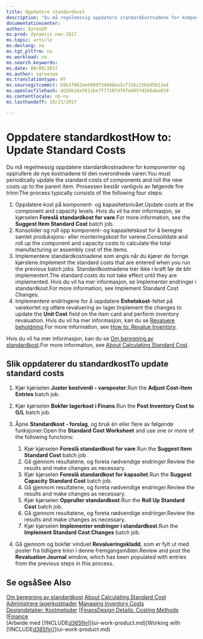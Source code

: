 ```yaml
---
title: Oppdatere standardkost
description: "Du må regelmessig oppdatere standardkostnadene for komponenter og opprullere de nye kostnadene til den overordnede varen."
documentationcenter: 
author: SorenGP
ms.prod: dynamics-nav-2017
ms.topic: article
ms.devlang: na
ms.tgt_pltfrm: na
ms.workload: na
ms.search.keywords: 
ms.date: 08/09/2017
ms.author: sgroespe
ms.translationtype: HT
ms.sourcegitcommit: b9b1f062ee6009f34698ea2cf33bc25bdd5b11e4
ms.openlocfilehash: dd2bb16af611be7f7720fdf07eb65fd268aba039
ms.contentlocale: nb-no
ms.lasthandoff: 10/23/2017

---
```

# <a name="how-to-update-standard-costs"></a><span data-ttu-id="25068-103">Oppdatere standardkost</span><span class="sxs-lookup"><span data-stu-id="25068-103">How to: Update Standard Costs</span></span>
<span data-ttu-id="25068-104">Du må regelmessig oppdatere standardkostnadene for komponenter og opprullere de nye kostnadene til den overordnede varen.</span><span class="sxs-lookup"><span data-stu-id="25068-104">You must periodically update the standard costs of components and roll the new costs up to the parent item.</span></span> <span data-ttu-id="25068-105">Prosessen består vanligvis av følgende fire trinn:</span><span class="sxs-lookup"><span data-stu-id="25068-105">The process typically consists of the following four steps:</span></span>  

1.  <span data-ttu-id="25068-106">Oppdatere kost på komponent- og kapasitetsnivået.</span><span class="sxs-lookup"><span data-stu-id="25068-106">Update costs at the component and capacity levels.</span></span> <span data-ttu-id="25068-107">Hvis du vil ha mer informasjon, se kjørselen **Foreslå standardkost for vare**.</span><span class="sxs-lookup"><span data-stu-id="25068-107">For more information, see the **Suggest Item Standard Cost** batch job.</span></span>  
2.  <span data-ttu-id="25068-108">Konsolider og rull opp komponent- og kapasitetskost for å beregne samlet produksjons- eller monteringskost for varene.</span><span class="sxs-lookup"><span data-stu-id="25068-108">Consolidate and roll up the component and capacity costs to calculate the total manufacturing or assembly cost of the items.</span></span>  
3.  <span data-ttu-id="25068-109">Implementere standardkostnadene som angis når du kjører de forrige kjørslene.</span><span class="sxs-lookup"><span data-stu-id="25068-109">Implement the standard costs that are entered when you run the previous batch jobs.</span></span> <span data-ttu-id="25068-110">Standardkostnadene trer ikke i kraft før de blir implementert.</span><span class="sxs-lookup"><span data-stu-id="25068-110">The standard costs do not take effect until they are implemented.</span></span> <span data-ttu-id="25068-111">Hvis du vil ha mer informasjon, se Implementer endringer i standardkost.</span><span class="sxs-lookup"><span data-stu-id="25068-111">For more information, see Implement Standard Cost Changes.</span></span>  
4.  <span data-ttu-id="25068-112">Implementere endringene for å oppdatere **Enhetskost**-feltet på varekortet og utføre revaluering av lager.</span><span class="sxs-lookup"><span data-stu-id="25068-112">Implement the changes to update the **Unit Cost** field on the item card and perform inventory revaluation.</span></span> <span data-ttu-id="25068-113">Hvis du vil ha mer informasjon, kan du se [Revaluere beholdning](inventory-how-revalue-inventory.md).</span><span class="sxs-lookup"><span data-stu-id="25068-113">For more information, see [How to: Revalue Inventory](inventory-how-revalue-inventory.md).</span></span>  

<span data-ttu-id="25068-114">Hvis du vil ha mer informasjon, kan du se [Om beregning av standardkost](finance-about-calculating-standard-cost.md).</span><span class="sxs-lookup"><span data-stu-id="25068-114">For more information, see [About Calculating Standard Cost](finance-about-calculating-standard-cost.md).</span></span>  
## <a name="to-update-standard-costs"></a><span data-ttu-id="25068-115">Slik oppdaterer du standardkost</span><span class="sxs-lookup"><span data-stu-id="25068-115">To update standard costs</span></span>  
1.  <span data-ttu-id="25068-116">Kjør kjørselen **Juster kostverdi - vareposter**.</span><span class="sxs-lookup"><span data-stu-id="25068-116">Run the **Adjust Cost-Item Entries** batch job.</span></span>  
2.  <span data-ttu-id="25068-117">Kjør kjørselen **Bokfør lagerkost i Finans**.</span><span class="sxs-lookup"><span data-stu-id="25068-117">Run the **Post Inventory Cost to G/L** batch job.</span></span>  
3.  <span data-ttu-id="25068-118">Åpne **Standardkost - forslag**, og bruk én eller flere av følgende funksjoner:</span><span class="sxs-lookup"><span data-stu-id="25068-118">Open the **Standard Cost Worksheet** and use one or more of the following functions:</span></span>  

    1.  <span data-ttu-id="25068-119">Kjør kjørselen **Foreslå standardkost for vare**.</span><span class="sxs-lookup"><span data-stu-id="25068-119">Run the **Suggest Item Standard Cost** batch job.</span></span>  
    2.  <span data-ttu-id="25068-120">Gå gjennom resultatene, og foreta nødvendige endringer.</span><span class="sxs-lookup"><span data-stu-id="25068-120">Review the results and make changes as necessary.</span></span>  
    3.  <span data-ttu-id="25068-121">Kjør kjørselen **Foreslå standardkost for kapasitet**.</span><span class="sxs-lookup"><span data-stu-id="25068-121">Run the **Suggest Capacity Standard Cost** batch job.</span></span>  
    4.  <span data-ttu-id="25068-122">Gå gjennom resultatene, og foreta nødvendige endringer.</span><span class="sxs-lookup"><span data-stu-id="25068-122">Review the results and make changes as necessary.</span></span>
    5. <span data-ttu-id="25068-123">Kjør kjørselen **Oppruller standardkost**.</span><span class="sxs-lookup"><span data-stu-id="25068-123">Run the **Roll Up Standard Cost** batch job.</span></span>
    6.  <span data-ttu-id="25068-124">Gå gjennom resultatene, og foreta nødvendige endringer.</span><span class="sxs-lookup"><span data-stu-id="25068-124">Review the results and make changes as necessary.</span></span>
    7.  <span data-ttu-id="25068-125">Kjør kjørselen **Implementer endringer i standardkost**.</span><span class="sxs-lookup"><span data-stu-id="25068-125">Run the **Implement Standard Cost Changes** batch job.</span></span>  
4.  <span data-ttu-id="25068-126">Gå gjennom og bokfør vinduet **Revalueringskladd**, som er fylt ut med poster fra tidligere trinn i denne fremgangsmåten.</span><span class="sxs-lookup"><span data-stu-id="25068-126">Review and post the **Revaluation Journal** window, which has been populated with entries from the previous steps in this process.</span></span>  

## <a name="see-also"></a><span data-ttu-id="25068-127">Se også</span><span class="sxs-lookup"><span data-stu-id="25068-127">See Also</span></span>  
 <span data-ttu-id="25068-128">[Om beregning av standardkost](finance-about-calculating-standard-cost.md) </span><span class="sxs-lookup"><span data-stu-id="25068-128">[About Calculating Standard Cost](finance-about-calculating-standard-cost.md) </span></span>  
 <span data-ttu-id="25068-129">[Administrere lagerkostnader](finance-manage-inventory-costs.md) </span><span class="sxs-lookup"><span data-stu-id="25068-129">[Managing Inventory Costs](finance-manage-inventory-costs.md) </span></span>  
 <span data-ttu-id="25068-130">[Designdetaljer: Kostmetoder](design-details-costing-methods.md) [[Finans](finance.md)</span><span class="sxs-lookup"><span data-stu-id="25068-130">[Design Details: Costing Methods](design-details-costing-methods.md) [[Finance](finance.md)</span></span>  
 <span data-ttu-id="25068-131">[Arbeide med [!INCLUDE[d365fin](includes/d365fin_md.md)]](ui-work-product.md)</span><span class="sxs-lookup"><span data-stu-id="25068-131">[Working with [!INCLUDE[d365fin](includes/d365fin_md.md)]](ui-work-product.md)</span></span>  

